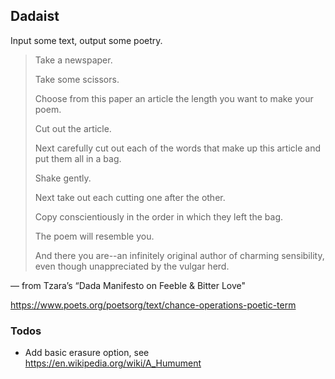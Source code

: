 ## Dadaist

Input some text, output some poetry. 

> Take a newspaper.
> 
> Take some scissors.
> 
> Choose from this paper an article the length you want to make your poem.
> 
> Cut out the article.
>
> Next carefully cut out each of the words that make up this article and put them all in a bag.
>
> Shake gently.
>
> Next take out each cutting one after the other.
>
> Copy conscientiously in the order in which they left the bag.
>
> The poem will resemble you.
>
> And there you are--an infinitely original author of charming sensibility, even though unappreciated by the vulgar herd.

— from Tzara’s “Dada Manifesto on Feeble & Bitter Love" 

https://www.poets.org/poetsorg/text/chance-operations-poetic-term

### Todos

- Add basic erasure option, see https://en.wikipedia.org/wiki/A_Humument
